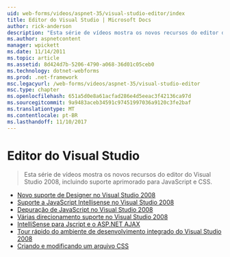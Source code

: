 ```yaml
---
uid: web-forms/videos/aspnet-35/visual-studio-editor/index
title: Editor do Visual Studio | Microsoft Docs
author: rick-anderson
description: "Esta série de vídeos mostra os novos recursos do editor do Visual Studio 2008, incluindo suporte aprimorado para JavaScript e CSS."
ms.author: aspnetcontent
manager: wpickett
ms.date: 11/14/2011
ms.topic: article
ms.assetid: 8d424d7b-5206-4790-a068-36d01c05ceb0
ms.technology: dotnet-webforms
ms.prod: .net-framework
msc.legacyurl: /web-forms/videos/aspnet-35/visual-studio-editor
msc.type: chapter
ms.openlocfilehash: 651a5d0e8a61acfad286e4d5eeac3f42136ca97d
ms.sourcegitcommit: 9a9483aceb34591c97451997036a9120c3fe2baf
ms.translationtype: MT
ms.contentlocale: pt-BR
ms.lasthandoff: 11/10/2017
---
```

<a name="visual-studio-editor"></a>Editor do Visual Studio
====================
> Esta série de vídeos mostra os novos recursos do editor do Visual Studio 2008, incluindo suporte aprimorado para JavaScript e CSS.


- [Novo suporte de Designer no Visual Studio 2008](new-designer-support-in-visual-studio-2008.md)
- [Suporte a JavaScript Intellisense no Visual Studio 2008](javascript-intellisense-support-in-visual-studio-2008.md)
- [Depuração de JavaScript no Visual Studio 2008](javascript-debugging-in-visual-studio-2008.md)
- [Várias direcionamento suporte no Visual Studio 2008](multi-targeting-support-in-visual-studio-2008.md)
- [IntelliSense para Jscript e o ASP.NET AJAX](intellisense-for-jscript-and-aspnet-ajax.md)
- [Tour rápido do ambiente de desenvolvimento integrado do Visual Studio 2008](quick-tour-of-the-visual-studio-2008-integrated-development-environment.md)
- [Criando e modificando um arquivo CSS](creating-and-modifying-a-css-file.md)
